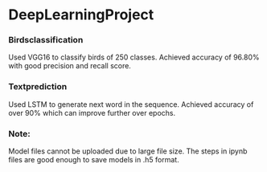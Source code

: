 # DeepLearningProject

### Birdsclassification

Used VGG16 to classify birds of 250 classes. Achieved accuracy of 96.80% with good precision and recall score. 

### Textprediction

Used LSTM to generate next word in the sequence. Achieved accuracy of over 90% which can improve further over epochs.

### Note:

Model files cannot be uploaded due to large file size. The steps in ipynb files are good enough to save models in .h5 format.
